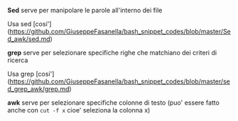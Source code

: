 **Sed** serve per manipolare le parole all'interno dei file

Usa sed [cosi'] (https://github.com/GiuseppeFasanella/bash_snippet_codes/blob/master/Sed_awk/sed.md)

**grep** serve per selezionare specifiche righe che matchiano dei criteri di ricerca

Usa grep [cosi'] (https://github.com/GiuseppeFasanella/bash_snippet_codes/blob/master/sed_grep_awk/grep.md)

**awk** serve per selezionare specifiche colonne di testo (puo' essere fatto anche con `cut -f x` cioe' seleziona la colonna x) 

